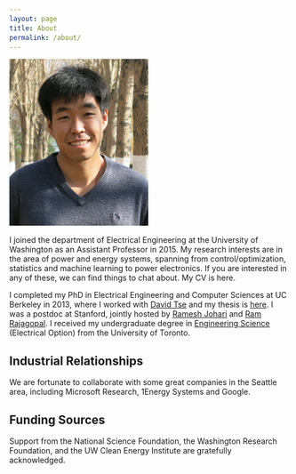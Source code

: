 ```yaml
---
layout: page
title: About
permalink: /about/
---
```


<img src="/images/baosen.jpg" width="250" height="300" />

I joined the department of Electrical Engineering at the University of Washington as an Assistant Professor in 2015. My research interests are in the area of power and energy systems, spanning from control/optimization, statistics and machine learning to power electronics. If you are interested in any of these, we can find things to chat about. My CV is here.

I completed my PhD in Electrical Engineering and Computer Sciences at UC Berkeley in 2013, where I worked with [David Tse](https://web.stanford.edu/~dntse/) and my thesis is [here](http://www.eecs.berkeley.edu/Pubs/TechRpts/2013/EECS-2013-146.html). I was a postdoc at Stanford, jointly hosted by [Ramesh Johari](http://web.stanford.edu/~rjohari/) and [Ram Rajagopal](https://profiles.stanford.edu/ram-rajagopal). I received my undergraduate degree in [Engineering Science](http://engsci.utoronto.ca/) (Electrical Option) from the University of Toronto.


## Industrial Relationships

We are fortunate to collaborate with some great companies in the Seattle area, including Microsoft Research, 1Energy Systems and Google. 

## Funding Sources

Support from the National Science Foundation, the Washington Research Foundation, and the UW Clean Energy Institute are gratefully acknowledged. 
